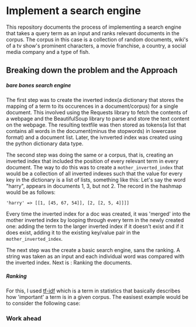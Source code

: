 # Implement a search engine
This repository documents the process of implementing a search engine that takes a query term as an input and ranks relevant documents in the corpus. 
The corpus in this case is a collection of random documents, wiki's of a tv show's prominent characters, a movie franchise, a country, a social media company and a type of fish. 

## Breaking down the problem and the Approach

##### bare bones search engine
The first step was to create the inverted index(a dictionary that stores the mapping of a term to its occurences in a document/corpus) for a single document. This involved using the Requests library to fetch the contents of a webpage and the BeautifulSoup library to parse and store the text content on the webpage. The resulting textfile was then stored as tokens(a list that contains all words in the document(minus the stopwords) in lowercase format) and a document list. Later, the ivnverted index was created using the python dictionary data type. 

The second step was doing the same or a corpus, that is, creating an inverted index that included the position of every relevant term in every document. The way to do this was to create a ```mother_inverted_index``` that would be a collection of all inverted indexes such that the value for every key in the dictionary is a list of lists, something like this: 
Let's say the word "harry", appears in documents 1, 3, but not 2. The record in the hashmap would be as follows: 
```
'harry' => [[1, [45, 67, 54]], [2, [2, 5, 4]]]]
```
Every time the inverted index for a doc was created, it was 'merged' into the mother inverted index by looping through every term in the newly created one: adding the term to the larger inverted index if it doesn't exist and if it does exist, adding it to the existing key/value pair in the ```mother_inverted_index```.

The next step was the create a basic search engine, sans the ranking. A string was taken as an input and each individual word was compared with the inverted index. 
Next is : Ranking the documents. 

##### Ranking
For this, I used [tf-idf](https://en.wikipedia.org/wiki/Tf%E2%80%93idf) which is a term in statistics that basically describes how 'important' a term is in a given corpus. The easisest example would be to consider the following case:  




### Work ahead

